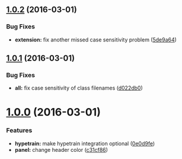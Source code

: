 <a name="1.0.2"></a>
## [1.0.2](https://github.com/SupportClass/lfg-nucleus/compare/v1.0.1...v1.0.2) (2016-03-01)


### Bug Fixes

* **extension:** fix another missed case sensitivity problem ([5de9a64](https://github.com/SupportClass/lfg-nucleus/commit/5de9a64))



<a name="1.0.1"></a>
## [1.0.1](https://github.com/SupportClass/lfg-nucleus/compare/v1.0.0...v1.0.1) (2016-03-01)


### Bug Fixes

* **all:** fix case sensitivity of class filenames ([d022db0](https://github.com/SupportClass/lfg-nucleus/commit/d022db0))



<a name="1.0.0"></a>
# [1.0.0](https://github.com/SupportClass/lfg-nucleus/compare/0e0d9fe...v1.0.0) (2016-03-01)


### Features

* **hypetrain:** make hypetrain integration optional ([0e0d9fe](https://github.com/SupportClass/lfg-nucleus/commit/0e0d9fe))
* **panel:** change header color ([c31cf86](https://github.com/SupportClass/lfg-nucleus/commit/c31cf86))



